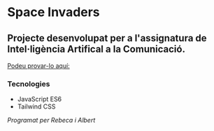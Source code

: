 # Space Invaders
## Projecte desenvolupat per a l'assignatura de Intel·ligència Artifical a la Comunicació.

<a href="https://galactic-assault.vercel.app">Podeu provar-lo aquí: </a>
### Tecnologies
- JavaScript ES6
- Tailwind CSS


*Programat per Rebeca i Albert*
